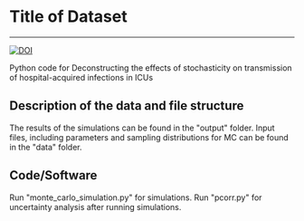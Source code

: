 # Title of Dataset
---
[![DOI](https://zenodo.org/badge/588736534.svg)](https://zenodo.org/badge/latestdoi/588736534)

Python code for Deconstructing the effects of stochasticity on transmission of hospital-acquired infections in ICUs


## Description of the data and file structure

The results of the simulations can be found in the "output" folder. Input files, including parameters and sampling distributions for MC can be found in the "data" folder.


## Code/Software

Run "monte_carlo_simulation.py" for simulations. Run "pcorr.py" for uncertainty analysis after running simulations.
